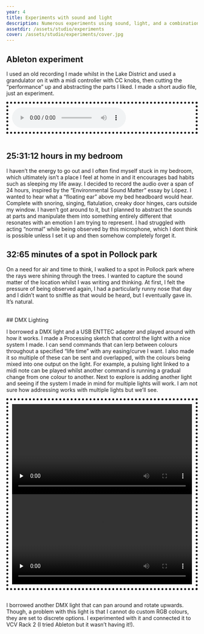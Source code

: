 ```yaml
---
year: 4
title: Experiments with sound and light
description: Numerous experiments using sound, light, and a combination.
assetdir: /assets/studio/experiments
cover: /assets/studio/experiments/cover.jpg
---
```



## Ableton experiment
I used an old recording I made whilst in the Lake District and used a grandulator on it with a midi controller with CC knobs, then cutting the “performance” up and abstracting the parts I liked. I made a short audio file, just an experiment.

<div class="row" style="border-style: dotted; border-color: black; border-width: 5px; padding: 10px;">
<audio controls src="{{ page.assetdir }}/experiment.mp3"></audio>
</div>
<br>

## 25:31:12 hours in my bedroom
I haven’t the energy to go out and I often find myself stuck in my bedroom, which ultimately isn’t a place I feel at home in and it encourages bad habits such as sleeping my life away. I decided to record the audio over a span of 24 hours, inspired by the “Environmental Sound Matter” essay by López. I wanted to hear what a “floating ear” above my bed headboard would hear. Complete with snoring, singing, flatulation, creaky door hinges, cars outside my window. I haven’t got around to it, but I planned to abstract the sounds at parts and manipulate them into something entirely different that resonates with an emotion I am trying to represent. I had struggled with acting “normal” while being observed by this microphone, which I dont think is possible unless I set it up and then somehow completely forget it.

## 32:65 minutes of a spot in Pollock park
On a need for air and time to think, I walked to a spot in Pollock park where the rays were shining through the trees. I wanted to capture the sound matter of the location whilst I was writing and thinking. At first, I felt the pressure of being observed again, I had a particularly runny nose that day and I didn’t want to sniffle as that would be heard, but I eventually gave in. It’s natural.

<br>
## DMX Lighting

I borrowed a DMX light and a USB ENTTEC adapter and played around with how it works. I made a Processing sketch that control the light with a nice system I made. I can send commands that can lerp between colours throughout a specified “life time” with any easing/curve I want. I also made it so multiple of these can be sent and overlapped, with the colours being mixed into one output on the light. For example, a pulsing light linked to a midi note can be played whilst another command is running a gradual change from one colour to another. Next to explore is adding another light and seeing if the system I made in mind for multiple lights will work. I am not sure how addressing works with multiple lights but we’ll see.



<div class="row" style="border-style: dotted; border-color: black; border-width: 5px; padding: 10px;">
<video class="col-6" width="100%" height="auto" title="Light experiment" preload="none" controls>
    <source src="{{ page.assetdir }}/lightexperiment.mp4" type="video/mp4">
</video>


<video class="col-6" width="100%" height="auto" title="Light experiment 2" preload="none" controls>
    <source src="{{ page.assetdir }}/lightexperiment2.mp4" type="video/mp4">
</video>
</div>
<br>

I borrowed another DMX light that can pan around and rotate upwards. Though, a problem with this light is that I cannot do custom RGB colours, they are set to discrete options. I experimented with it and connected it to VCV Rack 2 (I tried Ableton but it wasn’t having it!).


<!-- <div class="row" style="background-color: #cfc68a; border-style: groove; border-color: #636f69; border-width: 5px; padding: 10px;">
<div style="background-color: #cfc68a; color: #636f69; padding: 10px; text-align: center;margin: auto; text-align: justify;" class="col-6">
    "I want to create an artwork that envelops the viewer in a hopeful but melancholic environment that explores the relationship between digital objects, mental health and the natural world. I intend to explore connection of our minds to the world and the way I romanticise things I feel I am an alien to."

    <br>
    <br>
    This is the summary of my initial studio project proposal. I find it important to remind myself of this.
</div>


<img src="{{ page.cover }}" class="col-6">
</div> -->
